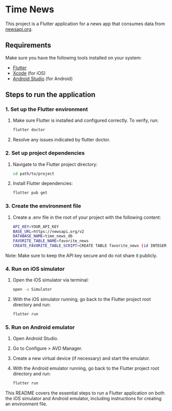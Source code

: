 # Time News

This project is a Flutter application for a news app that consumes data from [newsapi.org](https://newsapi.org).

## Requirements

Make sure you have the following tools installed on your system:

- [Flutter](https://flutter.dev/docs/get-started/install)
- [Xcode](https://developer.apple.com/xcode/) (for iOS)
- [Android Studio](https://developer.android.com/studio) (for Android)

## Steps to run the application

### 1. Set up the Flutter environment

1. Make sure Flutter is installed and configured correctly. To verify, run:

   ```bash
   flutter doctor

2. Resolve any issues indicated by flutter doctor.

### 2. Set up project dependencies

1. Navigate to the Flutter project directory:

    ```bash
    cd path/to/project

2. Install Flutter dependencies:
    
    ```bash
    flutter pub get

### 3. Create the environment file

1. Create a .env file in the root of your project with the following content:

    ```bash
    API_KEY=YOUR_API_KEY
    BASE_URL=https://newsapi.org/v2
    DATABASE_NAME=time_news_db
    FAVORITE_TABLE_NAME=favorite_news
    CREATE_FAVORITE_TABLE_SCRIPT=CREATE TABLE favorite_news (id INTEGER PRIMARY KEY, author TEXT, title TEXT, description TEXT, content TEXT, sourceName TEXT, url TEXT, urlToImage TEXT, publishedAt TEXT)

Note: Make sure to keep the API key secure and do not share it publicly.

### 4. Run on iOS simulator

1. Open the iOS simulator via terminal:

    ```bash
    open -a Simulator

2. With the iOS simulator running, go back to the Flutter project root directory and run:

    ```bash
    flutter run

### 5. Run on Android emulator

1. Open Android Studio.

2. Go to Configure > AVD Manager.

3. Create a new virtual device (if necessary) and start the emulator.

4. With the Android emulator running, go back to the Flutter project root directory and run:

    ```bash
    flutter run


This README covers the essential steps to run a Flutter application on both the iOS simulator and Android emulator, including instructions for creating an environment file.
